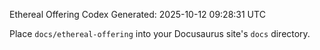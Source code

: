 Ethereal Offering Codex
Generated: 2025-10-12 09:28:31 UTC

Place `docs/ethereal-offering` into your Docusaurus site's `docs` directory.
